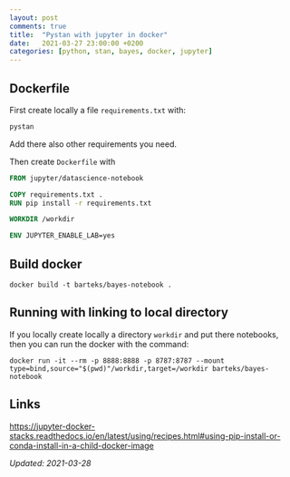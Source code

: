 ```yaml
---
layout: post
comments: true
title:  "Pystan with jupyter in docker"
date:   2021-03-27 23:00:00 +0200
categories: [python, stan, bayes, docker, jupyter]
---
```


## Dockerfile

First create locally a file `requirements.txt` with:

``` python
pystan
```
Add there also other requirements you need.

Then create `Dockerfile` with

``` dockerfile
FROM jupyter/datascience-notebook

COPY requirements.txt .
RUN pip install -r requirements.txt

WORKDIR /workdir

ENV JUPYTER_ENABLE_LAB=yes
```

## Build docker

``` shell
docker build -t barteks/bayes-notebook .
```

## Running with linking to local directory

If you locally create locally a directory `workdir` and put there notebooks, then you can run the docker with the command:

``` shell
docker run -it --rm -p 8888:8888 -p 8787:8787 --mount type=bind,source="$(pwd)"/workdir,target=/workdir barteks/bayes-notebook
```

## Links

<https://jupyter-docker-stacks.readthedocs.io/en/latest/using/recipes.html#using-pip-install-or-conda-install-in-a-child-docker-image>


_Updated: 2021-03-28_
